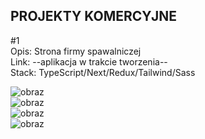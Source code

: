 PROJEKTY KOMERCYJNE
------------

#1 <br>
Opis: Strona firmy spawalniczej<br>
Link: --aplikacja w trakcie tworzenia--<br>
Stack: TypeScript/Next/Redux/Tailwind/Sass<br>

![obraz](https://github.com/TheSinOfGreed/projekty_komercyjne/assets/80159294/4be3443c-1536-42aa-bf90-f6d2ae7d82bd)</br>
![obraz](https://github.com/TheSinOfGreed/projekty_komercyjne/assets/80159294/d261ada9-916f-43ce-b981-30d43547dd24)</br>
![obraz](https://github.com/TheSinOfGreed/projekty_komercyjne/assets/80159294/8a6ae57e-1d2f-4cd4-aac5-663d246daf51)</br>
![obraz](https://github.com/TheSinOfGreed/projekty_komercyjne/assets/80159294/ef2fffcb-e192-4eae-a5ee-8ccfb1d40058)








